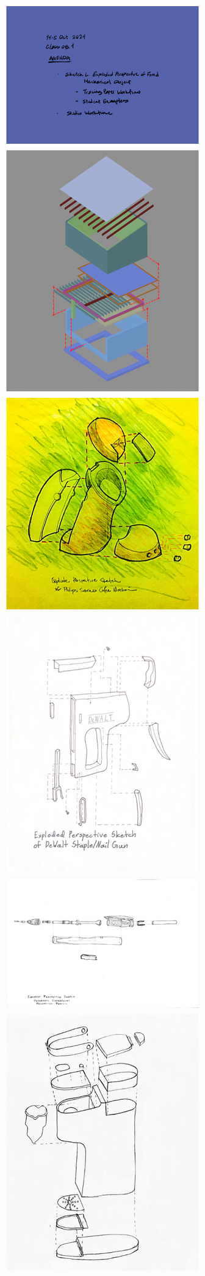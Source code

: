 ![Today's Agenda](images/2401014-5_08-1.png)

![Exercise 18. Sketch M. Exploded Axonometric of Project Design](images/axonRenderLines.png)

![Exercise 17. Sketch L. Exploded Perspective of Found Mechanical Object](images/sketchL.jpeg)

![](images/Assignment_07_Above_Average.png)

![](images/Assignment_07_Average.png)

![](images/Assignment_07_Below_Average.jpg)

